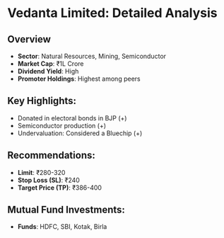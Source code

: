 # Vedanta Limited: Detailed Analysis

## Overview
- **Sector**: Natural Resources, Mining, Semiconductor
- **Market Cap**: ₹1L Crore
- **Dividend Yield**: High
- **Promoter Holdings**: Highest among peers

## Key Highlights:
- Donated in electoral bonds in BJP (+)
- Semiconductor production (+)
- Undervaluation: Considered a Bluechip (+)

## Recommendations:
- **Limit**: ₹280-320
- **Stop Loss (SL)**: ₹240
- **Target Price (TP)**: ₹386-400

## Mutual Fund Investments:
- **Funds**: HDFC, SBI, Kotak, Birla
